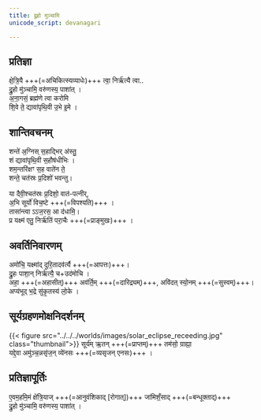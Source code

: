 ```yaml
---
title: द्रुहो मुञ्चामि  
unicode_script: devanagari  

---
```


## प्रतिज्ञा
क्षे॒त्रि॒यै +++(=अचिकित्स्यव्याधेः)+++ त्वा॒ निर्ऋ॑त्यै त्वा..  
द्रु॒हो मु॑ञ्चामि॒ वरु॑णस्य॒ पाशा॑त् ।  
अ॒ना॒गसं॒ ब्रह्म॑णे त्वा करोमि  
शि॒वे ते॒ द्यावा॑पृथि॒वी उ॒भे इ॒मे ।


## शान्तिवचनम्  

शन्ते॑ अ॒ग्निस् स॒हाद्भिर् अ॑स्तु॒  
शं द्यावा॑पृथि॒वी स॒हौष॑धीभिः ।  
शम॒न्तरि॑क्षꣳ स॒ह वाते॑न ते॒  
शन्ते॒ चत॑स्रः प्र॒दिशो॑ भवन्तु।

या दैवी॒श्चत॑स्रः प्र॒दिशो॒ वात॑-पत्नीर्,  
अ॒भि सूर्यो॑ विच॒ष्टे +++(=विपश्यति)+++ ।  
तासा॑न्त्वा ऽऽज॒रस॒ आ द॑धामि॒।  
प्र यक्ष्म॑ एतु॒ निर्ऋ॑तिं परा॒चैः +++(=प्राङ्मुखः)+++ ।

## अवर्तिनिवारणम्  

अमो॑चि॒ यक्ष्मा॑द् दुरि॒तादव॑र्त्यै +++(=आपत्तः)+++।  
द्रु॒हः पाशा॒न् निर्ऋ॑त्यै॒ च+उद॑मोचि ।  
अहा॒ +++(=अहासीत्)+++ अव॑र्ति॒म् +++(=दारिद्र्यम्)+++, अवि॑दत् स्यो॒नम् +++(=सुस्वम्)+++।  
अप्य॑भूद् भ॒द्रे सु॑कृ॒तस्य॑ लो॒के ।  

## सूर्यग्रहणमोक्षनिदर्शनम्  
{{< figure src="../../../worlds/images/solar_eclipse_receeding.jpg" class="thumbnail">}}
सूर्य॑म् ऋ॒तन् +++(=प्राप्तम्)+++ तम॑सो॒ ग्राह्या॒  
यद्दे॒वा अमु॑ञ्च॒न्नसृ॑ज॒न् व्ये॑नसः +++(=व्यसृजन् एनसः)+++ ।  

## प्रतिज्ञापूर्तिः
ए॒वम॒हमि॒मं क्षे॑त्रि॒याज् +++(=आनुवंशिकाद् [रोगात्])+++ जा॑मिशँ॒साद् +++(=बन्धूक्ताद्)+++  
द्रु॒हो मु॑ञ्चामि॒ वरु॑णस्य॒ पाशा॑त् ।
